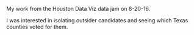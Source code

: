 My work from the Houston Data Viz data jam on 8-20-16. 

I was interested in isolating outsider candidates and seeing which Texas counties voted for them.